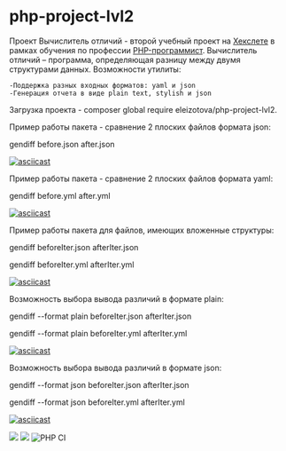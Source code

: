 # php-project-lvl2

Проект Вычислитель отличий - второй учебный проект на [Хекслете](https://hexlet.io) в рамках обучения по профессии [PHP-программист](https://ru.hexlet.io/professions/php).
Вычислитель отличий – программа, определяющая разницу между двумя структурами данных. Возможности утилиты:

    -Поддержка разных входных форматов: yaml и json
    -Генерация отчета в виде plain text, stylish и json

Загрузка проекта - composer global require eleizotova/php-project-lvl2.

Пример работы пакета - сравнение 2 плоских файлов формата json:

gendiff before.json after.json

[![asciicast](https://asciinema.org/a/360299.svg)](https://asciinema.org/a/360299)

Пример работы пакета - сравнение 2 плоских файлов формата yaml:

gendiff before.yml after.yml

[![asciicast](https://asciinema.org/a/360301.svg)](https://asciinema.org/a/360301)

Пример работы пакета для файлов, имеющих вложенные структуры:

gendiff beforeIter.json afterIter.json

gendiff beforeIter.yml afterIter.yml

[![asciicast](https://asciinema.org/a/360302.svg)](https://asciinema.org/a/360302)

Возможность выбора вывода различий в формате plain:

gendiff --format plain beforeIter.json afterIter.json

gendiff --format plain beforeIter.yml afterIter.yml

[![asciicast](https://asciinema.org/a/360304.svg)](https://asciinema.org/a/360304)

Возможность выбора вывода различий в формате json:

gendiff --format json beforeIter.json afterIter.json

gendiff --format json beforeIter.yml afterIter.yml

[![asciicast](https://asciinema.org/a/362333.svg)](https://asciinema.org/a/362333)

<a href="https://codeclimate.com/github/ElenaIzotova8/php-project-lvl2/maintainability"><img src="https://api.codeclimate.com/v1/badges/41613d85cfce08259c64/maintainability" /></a>
<a href="https://codeclimate.com/github/ElenaIzotova8/php-project-lvl2/test_coverage"><img src="https://api.codeclimate.com/v1/badges/41613d85cfce08259c64/test_coverage" /></a>
![PHP CI](https://github.com/ElenaIzotova8/php-project-lvl2/workflows/PHP%20CI/badge.svg)
